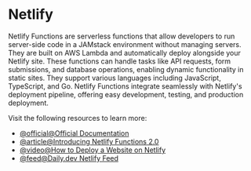 # Netlify

Netlify Functions are serverless functions that allow developers to run server-side code in a JAMstack environment without managing servers. They are built on AWS Lambda and automatically deploy alongside your Netlify site. These functions can handle tasks like API requests, form submissions, and database operations, enabling dynamic functionality in static sites. They support various languages including JavaScript, TypeScript, and Go. Netlify Functions integrate seamlessly with Netlify's deployment pipeline, offering easy development, testing, and production deployment.

Visit the following resources to learn more:

- [@official@Official Documentation](https://docs.netlify.com/platform/primitives/#functions)
- [@article@Introducing Netlify Functions 2.0](https://www.netlify.com/blog/introducing-netlify-functions-2-0/)
- [@video@How to Deploy a Website on Netlify](https://www.youtube.com/watch?v=0P53S34zm44)
- [@feed@Daily.dev Netlify Feed](https://www.youtube.com/@grapplingdev)
